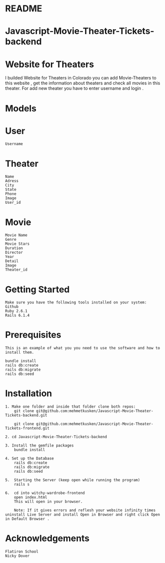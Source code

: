 # README

# Javascript-Movie-Theater-Tickets-backend


# Website for Theaters

I builded Website for Theaters in Colorado you can add Movie-Theaters to this website , get the information about theaters and check all movies in this theater. For add new theater you have to enter username and login .

# Models

# User

    Username

# Theater

    Name
    Adress
    City
    State
    Phone
    Image
    User_id

# Movie

    Movie Name
    Genre
    Movie Stars
    Duration
    Director
    Year
    Detail
    Image
    Theater_id


# Getting Started

    Make sure you have the following tools installed on your system:
    Github
    Ruby 2.6.1
    Rails 6.1.4

# Prerequisites

    This is an example of what you you need to use the software and how to install them. 

    bundle install
    rails db:create
    rails db:migrate
    rails db:seed

# Installation

    1. Make one folder and inside that folder clone both repos: 
        git clone git@github.com:mehmetkusken/Javascript-Movie-Theater-Tickets-backend.git 

        git clone git@github.com:mehmetkusken/Javascript-Movie-Theater-Tickets-frontend.git

    2. cd Javascript-Movie-Theater-Tickets-backend

    3. Install the gemfile packages 
        bundle install

    4. Set up the Database 
        rails db:create 
        rails db:migrate 
        rails db:seed

    5.  Starting the Server (keep open while running the program) 
        rails s

    6.  cd into witchy-wardrobe-frontend 
        open index.html 
        This will open in your browser.

        Note: If it gives errors and reflesh your website infinity times uninstall Live Server and install Open in Browser and right click Open in Default Browser .

# Acknowledgements

    Flatiron School
    Nicky Dover






    


